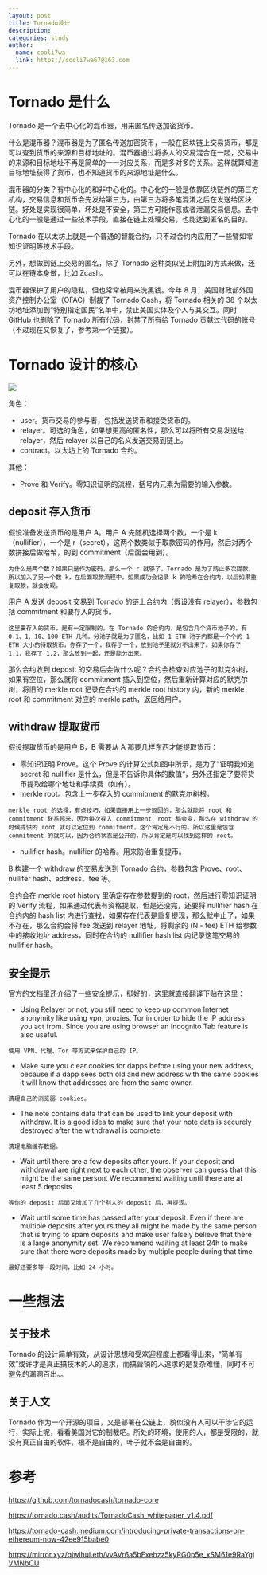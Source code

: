 ```yaml
---
layout: post
title: Tornado设计
description:
categories: study
author:
  name: cooli7wa
  link: https://cooli7wa67@163.com
---
```


# Tornado 是什么

Tornado 是一个去中心化的混币器，用来匿名传送加密货币。

什么是混币器？混币器是为了匿名传送加密货币，一般在区块链上交易货币，都是可以查到货币的来源和目标地址的。混币器通过将多人的交易混合在一起，交易中的来源和目标地址不再是简单的一一对应关系，而是多对多的关系。这样就算知道目标地址获得了货币，也不知道货币的来源地址是什么。

混币器的分类？有中心化的和非中心化的。中心化的一般是依靠区块链外的第三方机构，交易信息和货币会先发给第三方，由第三方将多笔混淆之后在发送给区块链。好处是实现很简单，坏处是不安全，第三方可能作恶或者泄漏交易信息。去中心化的一般是通过一些技术手段，直接在链上处理交易，也能达到匿名的目的。

Tornado 在以太坊上就是一个普通的智能合约，只不过合约内应用了一些譬如零知识证明等技术手段。

另外，想做到链上交易的匿名，除了 Tornado 这种类似链上附加的方式来做，还可以在链本身做，比如 Zcash。

混币器保护了用户的隐私，但也常常被用来洗黑钱。今年 8 月，美国财政部外国资产控制办公室（OFAC）制裁了 Tornado Cash，将 Tornado 相关的 38 个以太坊地址添加到“特别指定国民”名单中，禁止美国实体及个人与其交互。同时 GitHub 也删除了 Tornado 所有代码，封禁了所有给 Tornado 贡献过代码的账号（不过现在又恢复了，参考第一个链接）。


# Tornado 设计的核心

![]({{site.baseurl}}/images/md/tornado_1.png)

<!-- ![](../../images/md/tornado_1.png) -->

角色：
- user。货币交易的参与者，包括发送货币和接受货币的。
- relayer。可选的角色，如果想更高的匿名性，那么可以将所有交易发送给 relayer，然后 relayer 以自己的名义发送交易到链上。
- contract。以太坊上的 Tornado 合约。

其他：
- Prove 和 Verify。零知识证明的流程，括号内元素为需要的输入参数。

## deposit 存入货币

假设准备发送货币的是用户 A。用户 A 先随机选择两个数，一个是 k（nullifier），一个是 r（secret），这两个数类似于取款密码的作用，然后对两个数拼接后做哈希，的到 commitment（后面会用到）。
```
为什么是两个数？如果只是作为密码，那么一个 r 就够了，Tornado 是为了防止多次提款，所以加入了另一个数 k，在后面取款流程中，如果成功会记录 k 的哈希在合约内，以后如果重复取款，就会发现。
```
用户 A 发送 deposit 交易到 Tornado 的链上合约内（假设没有 relayer），参数包括 commitment 和要存入的货币。
```
这里要存入的货币，是有一定限制的。在 Tornado 的合约内，是包含几个货币池子的，有 0.1、1、10、100 ETH 几种。分池子就是为了匿名，比如 1 ETH 池子内都是一个个的 1 ETH 大小的待取货币，你存了一个，我存了一个，放到池子里就分不出来了。如果你存了 1.1，我存了 1.2，那么放到一起，还是能分出来。
```
那么合约收到 deposit 的交易后会做什么呢？合约会检查对应池子的默克尔树，如果有空位，那么就将 commitment 插入到空位，然后重新计算对应的默克尔树，将旧的 merkle root 记录在合约的 merkle root history 内，新的 merkle root 和 commitment 对应的 merkle path，返回给用户。

## withdraw 提取货币

假设提取货币的是用户 B，B 需要从 A 那要几样东西才能提取货币：
- 零知识证明 Prove。这个 Prove 的计算公式如图中所示，是为了“证明我知道 secret 和 nullifier 是什么，但是不告诉你具体的数值“，另外还指定了要将货币提取给哪个地址和手续费（如有）。
- merkle root。包含上一步存入的 commitment 的默克尔树根。
```
merkle root 的选择，有点技巧，如果直接用上一步返回的，那么就能将 root 和 commitment 联系起来，因为每次存入 commitment，root 都会变，那么在 withdraw 的时候提供的 root 就可以定位到 commitment，这个肯定是不行的。所以这里是包含 commitment 的就可以，因为合约状态是公开的，所以肯定是可以找到这样的 root。
```
- nullifier hash。nullifier 的哈希。用来防治重复提币。

B 构建一个 withdraw 的交易发送到 Tornado 合约，参数包含 Prove、root、nullifer hash、address、fee 等。

合约会在 merkle root history 里确定存在参数提到的 root，然后进行零知识证明的 Verify 流程，如果通过代表有资格提取，但是还没完，还要将 nullifier hash 在合约内的 hash list 内进行查找，如果存在代表是重复提现，那么就中止了，如果不存在，那么合约会将 fee 发送到 relayer 地址，将剩余的 (N - fee) ETH 给参数中的接收地址 address，同时在合约的 nullifier hash list 内记录这笔交易的 nullifier hash。

## 安全提示

官方的文档里还介绍了一些安全提示，挺好的，这里就直接翻译下贴在这里：

- Using Relayer or not, you still need to keep up common Internet anonymity like using vpn, proxies, Tor in order to hide the IP address you act from. Since you are using browser an Incognito Tab feature is also useful.
```
使用 VPN、代理、Tor 等方式来保护自己的 IP。
```
- Make sure you clear cookies for dapps before using your new address, because if a dapp sees both old and new address with the same cookies it will know that addresses are from the same owner.
```
清理自己的浏览器 cookies。
```
- The note contains data that can be used to link your deposit with withdraw. It is a good idea to make sure that your note data is securely destroyed after the withdrawal is complete.
```
清理电脑缓存数据。
```
- Wait until there are a few deposits after yours. If your deposit and withdrawal are right next to each other, the observer can guess that this might be the same person. We recommend waiting until there are at least 5 deposits
```
等你的 deposit 后面又增加了几个别人的 deposit 后，再提现。
```
- Wait until some time has passed after your deposit. Even if there are multiple deposits after yours they all might be made by the same person that is trying to spam deposits and make user falsely believe that there is a large anonymity set. We recommend waiting at least 24h to make sure that there were deposits made by multiple people during that time.
```
最好还要多等一段时间，比如 24 小时。
```

# 一些想法

## 关于技术

Tornado 的设计简单有效，从设计思想和受欢迎程度上都看得出来，“简单有效”或许才是真正搞技术的人的追求，而搞营销的人追求的是复杂难懂，同时不可避免的漏洞百出。。

## 关于人文

Tornado 作为一个开源的项目，又是部署在公链上，貌似没有人可以干涉它的运行，实际上呢，看看美国对它的制裁吧。所处的环境，使用的人，都是受限的，就没有真正自由的软件，根不是自由的，叶子就不会是自由的。

# 参考

https://github.com/tornadocash/tornado-core

https://tornado.cash/audits/TornadoCash_whitepaper_v1.4.pdf

https://tornado-cash.medium.com/introducing-private-transactions-on-ethereum-now-42ee915babe0

https://mirror.xyz/qiwihui.eth/vvAVr6a5bFxehzz5kyRG0p5e_xSM61e9RaYgjVMNbCU

<script type="text/javascript" src="https://cdn.mathjax.org/mathjax/latest/MathJax.js?config=default"></script>
